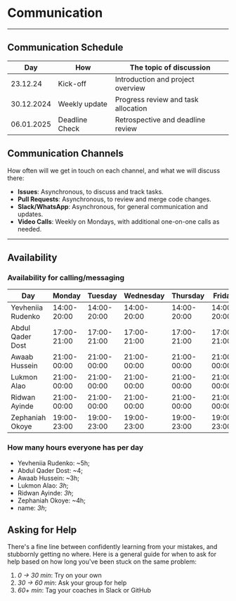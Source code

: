 <!--
    this template is for inspiration, feel free to change it however you like!

    Careful! be sure to protect your privacy when filling out this document
        everything you write here will be public
        so share only what you are comfortable sharing online
        you can share the rest in confidence with you group by another channel
-->

# Communication

______________________________________________________________________

## Communication Schedule

| Day         | How        | The topic of discussion         |
| ----------- | ---------  | ------------------------------ |
| 23.12.24    | Kick-off   | Introduction and project overview |
| 30.12.2024  | Weekly update | Progress review and task allocation |
| 06.01.2025  | Deadline Check | Retrospective and deadline review |

## Communication Channels

How often will we get in touch on each channel, and what we will discuss there:

- **Issues**: Asynchronous, to discuss and track tasks.
- **Pull Requests**: Asynchronous, to review and merge code changes.
- **Slack/WhatsApp**: Asynchronous, for general communication and updates.
- **Video Calls**: Weekly on Mondays, with additional one-on-one calls as needed.

______________________________________________________________________

## Availability

### Availability for calling/messaging

|Day|Monday|Tuesday|Wednesday|Thursday|Friday|Saturday|Sunday|
|-|-|-|-|-|-|-|-|
|Yevheniia Rudenko|14:00-20:00|14:00-20:00|14:00-20:00| 14:00-20:00|14:00-20:00|19:00-21:00|19:00-21:00|
|Abdul Qader Dost|17:00-21:00| 17:00-21:00|17:00-21:00| 17:00-21:00 |17:00-21:00|14:00-20:00|14:00-20:00|
|Awaab Hussein|21:00-00:00|21:00-00:00| 21:00-00:00|21:00-00:00|21:00-00:00|21:00-00:00|21:00-00:00|
|Lukmon Alao|21:00-00:00|21:00-00:00| 21:00-00:00|21:00-00:00|21:00-00:00|21:00-00:00|21:00-00:00|
|Ridwan Ayinde|21:00-00:00|21:00-00:00| 21:00-00:00|21:00-00:00|21:00-00:00|13:00-16:00|13:00-16:00|
|Zephaniah Okoye|19:00-23:00|19:00-23:00|19:00-23:00|19:00-23:00|19:00-23:00|12:00-17:00|14:00-19:00|

### How many hours everyone has per day

- Yevheniia Rudenko: ~5h;
- Abdul Qader Dost: ~4;
- Awaab Hussein: ~3h;
- Lukmon Alao: _3h_;
- Ridwan Ayinde: _3h_;
- Zephaniah Okoye: ~4h;
- name: _3h_;

## Asking for Help

There's a fine line between confidently learning from your mistakes, and
stubbornly getting no where. Here is a general guide for when to ask for help
based on how long you've been stuck on the same problem:

1. _0 -> 30 min_: Try on your own
1. _30 -> 60 min_: Ask your group for help
1. _60+ min_: Tag your coaches in Slack or GitHub
